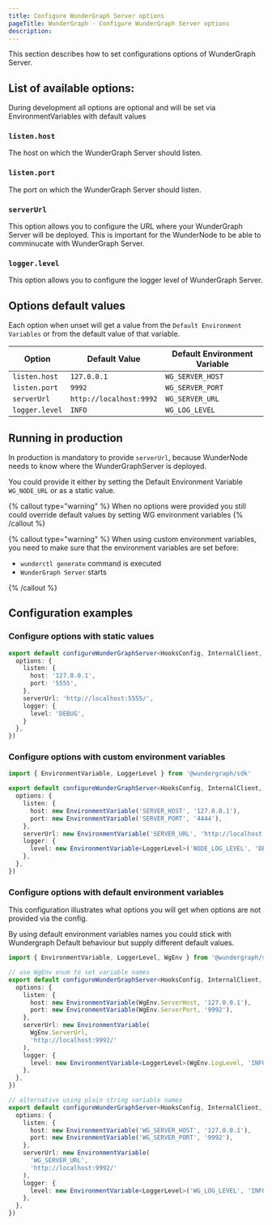 ```yaml
---
title: Configure WunderGraph Server options
pageTitle: WunderGraph - Configure WunderGraph Server options
description:
---
```


This section describes how to set configurations options of WunderGraph Server.

## List of available options:

During development all options are optional and will be set via EnvironmentVariables with default values

### `listen.host`

The host on which the WunderGraph Server should listen.

### `listen.port`

The port on which the WunderGraph Server should listen.

### `serverUrl`

This option allows you to configure the URL where your WunderGraph Server will be deployed.
This is important for the WunderNode to be able to comminucate with WunderGraph Server.

### `logger.level`

This option allows you to configure the logger level of WunderGraph Server.

## Options default values

Each option when unset will get a value from the `Default Environment Variables` or from the default value of that variable.

| Option         | Default Value           | Default Environment Variable |
| -------------- | ----------------------- | ---------------------------- |
| `listen.host`  | `127.0.0.1`             | `WG_SERVER_HOST`             |
| `listen.port`  | `9992`                  | `WG_SERVER_PORT`             |
| `serverUrl`    | `http://localhost:9992` | `WG_SERVER_URL`              |
| `logger.level` | `INFO`                  | `WG_LOG_LEVEL`               |

## Running in production

In production is mandatory to provide `serverUrl`, because WunderNode needs to know where the WunderGraphServer is deployed.

You could provide it either by setting the Default Environment Variable `WG_NODE_URL` or as a static value.

{% callout type="warning" %}
When no options were provided you still could override default values by setting WG environment variables
{% /callout %}

{% callout type="warning" %}
When using custom environment variables, you need to make sure that the environment variables are set before:

- `wunderctl generate` command is executed
- `WunderGraph Server` starts

{% /callout %}

## Configuration examples

### Configure options with static values

```typescript
export default configureWunderGraphServer<HooksConfig, InternalClient, WebhooksConfig>(() => ({
  options: {
    listen: {
      host: '127.0.0.1',
      port: '5555',
    },
    serverUrl: 'http://localhost:5555/',
    logger: {
      level: 'DEBUG',
    }
  },
})
```

### Configure options with custom environment variables

```typescript
import { EnvironmentVariable, LoggerLevel } from '@wundergraph/sdk'

export default configureWunderGraphServer<HooksConfig, InternalClient, WebhooksConfig>(() => ({
  options: {
    listen: {
      host: new EnvironmentVariable('SERVER_HOST', '127.0.0.1'),
      port: new EnvironmentVariable('SERVER_PORT', '4444'),
    },
    serverUrl: new EnvironmentVariable('SERVER_URL', 'http://localhost:4444/'),
    logger: {
      level: new EnvironmentVariable<LoggerLevel>('NODE_LOG_LEVEL', 'DEBUG'),
    },
  },
})
```

### Configure options with default environment variables

This configuration illustrates what options you will get when options are not provided via the config.

By using default environment variables names you could stick with Wundergraph Default behaviour but supply different default values.

```typescript
import { EnvironmentVariable, LoggerLevel, WgEnv } from '@wundergraph/sdk'

// use WgEnv enum to set variable names
export default configureWunderGraphServer<HooksConfig, InternalClient, WebhooksConfig>(() => ({
  options: {
    listen: {
      host: new EnvironmentVariable(WgEnv.ServerHost, '127.0.0.1'),
      port: new EnvironmentVariable(WgEnv.ServerPort, '9992'),
    },
    serverUrl: new EnvironmentVariable(
      WgEnv.ServerUrl,
      'http://localhost:9992/'
    ),
    logger: {
      level: new EnvironmentVariable<LoggerLevel>(WgEnv.LogLevel, 'INFO'),
    },
  },
})

// alternative using plain string variable names
export default configureWunderGraphServer<HooksConfig, InternalClient, WebhooksConfig>(() => ({
  options: {
    listen: {
      host: new EnvironmentVariable('WG_SERVER_HOST', '127.0.0.1'),
      port: new EnvironmentVariable('WG_SERVER_PORT', '9992'),
    },
    serverUrl: new EnvironmentVariable(
      'WG_SERVER_URL',
      'http://localhost:9992/'
    ),
    logger: {
      level: new EnvironmentVariable<LoggerLevel>('WG_LOG_LEVEL', 'INFO'),
    },
  },
})
```
